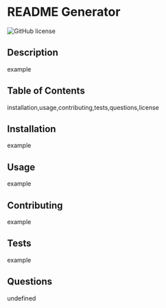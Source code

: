 # README Generator
  ![GitHub license](https://img.shields.io/badge/license-MIT-blue.svg)
  ## Description
  example
  ## Table of Contents
  installation,usage,contributing,tests,questions,license
  ## Installation
  example
  ## Usage
  example
  ## Contributing
  example
  ## Tests
  example
  ## Questions
  undefined

